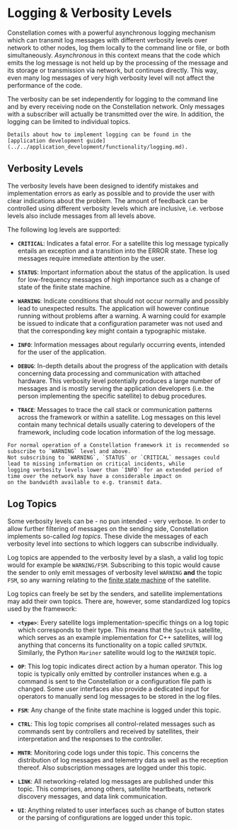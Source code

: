 # Logging & Verbosity Levels

Constellation comes with a powerful asynchronous logging mechanism which can transmit log messages with different verbosity
levels over network to other nodes, log them locally to the command line or file, or both simultaneously. *Asynchronous* in
this context means that the code which emits the log message is not held up by the processing of the message and its
storage or transmission via network, but continues directly. This way, even many log messages of very high verbosity level
will not affect the performance of the code.

The verbosity can be set independently for logging to the command line and by every receiving node on the Constellation
network. Only messages with a subscriber will actually be transmitted over the wire. In addition, the logging can be limited
to individual topics.

```{seealso}
Details about how to implement logging can be found in the
[application development guide](../../application_development/functionality/logging.md).
```

## Verbosity Levels

The verbosity levels have been designed to identify mistakes and implementation errors as early as possible and to provide
the user with clear indications about the problem. The amount of feedback can be controlled using different verbosity levels
which are inclusive, i.e. verbose levels also include messages from all levels above.

The following log levels are supported:

* **`CRITICAL`**: Indicates a fatal error. For a satellite this log message typically entails an exception and a transition
into the ERROR state. These log messages require immediate attention by the user.

* **`STATUS`**: Important information about the status of the application. Is used for low-frequency messages of high
importance such as a change of state of the finite state machine.

* **`WARNING`**: Indicate conditions that should not occur normally and possibly lead to unexpected results. The application
will however continue running without problems after a warning. A warning could for example be issued to indicate that a
configuration parameter was not used and that the corresponding key might contain a typographic mistake.

* **`INFO`**: Information messages about regularly occurring events, intended for the user of the application.

* **`DEBUG`**: In-depth details about the progress of the application with details concerning data processing and communication
with attached hardware. This verbosity level potentially produces a large number of messages and is mostly serving the
application developers (i.e. the person implementing the specific satellite) to debug procedures.

* **`TRACE`**: Messages to trace the call stack or communication patterns across the framework or within a satellite. Log
messages on this level contain many technical details usually catering to developers of the framework, including code
location information of the log message.

```{note}
For normal operation of a Constellation framework it is recommended so subscribe to `WARNING` level and above.
Not subscribing to `WARNING`, `STATUS` or `CRITICAL` messages could lead to missing information on critical incidents, while
logging verbosity levels lower than `INFO` for an extended period of time over the network may have a considerable impact on
on the bandwidth available to e.g. transmit data.
```

## Log Topics

Some verbosity levels can be - no pun intended - very verbose. In order to allow further filtering of messages on the sending
side, Constellation implements so-called *log topics*. These divide the messages of each verbosity level into sections to
which loggers can subscribe individually.

Log topics are appended to the verbosity level by a slash, a valid log topic would for example be `WARNING/FSM`. Subscribing
to this topic would cause the sender to only emit messages of verbosity level `WARNING` **and** the topic `FSM`, so any warning
relating to the [finite state machine](./satellite.md#the-finite-state-machine) of the satellite.

Log topics can freely be set by the senders, and satellite implementations may add their own topics. There are, however, some
standardized log topics used by the framework:

* **`<type>`**: Every satellite logs implementation-specific things on a log topic which corresponds to their type. This means
  that the `Sputnik` satellite, which serves as an example implementation for C++ satellites, will log anything that concerns
  its functionality on a topic called `SPUTNIK`. Similarly, the Python `Mariner` satellite would log to the `MARINER` topic.

* **`OP`**: This log topic indicates direct action by a human operator. This log topic is typically only emitted by controller
  instances when e.g. a command is sent to the Constellation or a configuration file path is changed. Some user interfaces also
  provide a dedicated input for operators to manually send log messages to be stored in the log files.

* **`FSM`**: Any change of the finite state machine is logged under this topic.

* **`CTRL`**: This log topic comprises all control-related messages such as commands sent by controllers and received by
  satellites, their interpretation and the responses to the controller.

* **`MNTR`**: Monitoring code logs under this topic. This concerns the distribution of log messages and telemetry data as well
  as the reception thereof. Also subscription messages are logged under this topic.

* **`LINK`**: All networking-related log messages are published under this topic. This comprises, among others, satellite
  heartbeats, network discovery messages, and data link communication.

* **`UI`**: Anything related to user interfaces such as change of button states or the parsing of configurations are logged
  under this topic.
